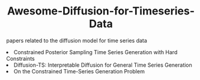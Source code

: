 # <center>Awesome-Diffusion-for-Timeseries-Data</center>
papers related to the diffusion model for time series data

<li>
  Constrained Posterior Sampling Time Series Generation with Hard Constraints
</li>
<li>
  Diffusion-TS: Interpretable Diffusion for General Time Series Generation
</li>
<li>
  On the Constrained Time-Series Generation Problem
</li>
